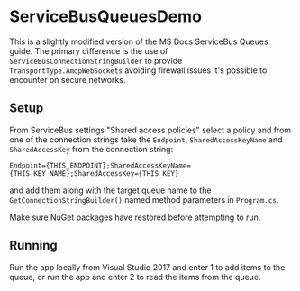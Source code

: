 # ServiceBusQueuesDemo

This is a slightly modified version of the MS Docs ServiceBus Queues guide. The primary difference is the use of `ServiceBusConnectionStringBuilder` to provide `TransportType.AmqpWebSockets` avoiding firewall issues it's possible to encounter on secure networks.

## Setup
From ServiceBus settings "Shared access policies" select a policy and from one of the connection strings take the `Endpoint`, `SharedAccessKeyName` and `SharedAccessKey` from the connection string:
```
Endpoint={THIS_ENDPOINT};SharedAccessKeyName={THIS_KEY_NAME};SharedAccessKey={THIS_KEY}
```
and add them along with the target queue name to the `GetConnectionStringBuilder()` named method parameters in `Program.cs`.

Make sure NuGet packages have restored before attempting to run.

## Running
Run the app locally from Visual Studio 2017 and enter 1 to add items to the queue, or run the app and enter 2 to read the items from the queue.